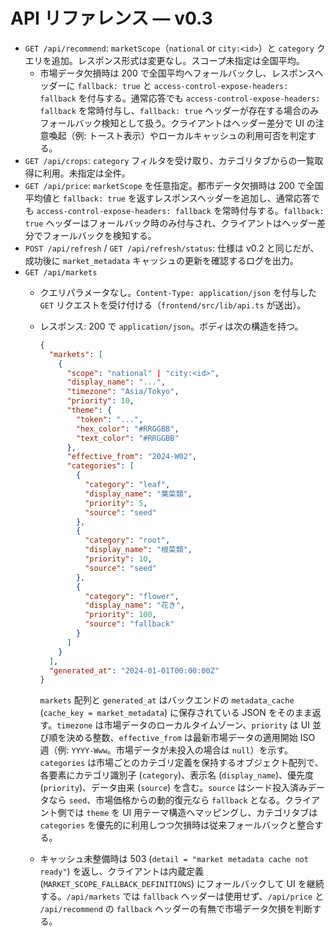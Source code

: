 # API リファレンス — v0.3

- `GET /api/recommend`: `marketScope`（`national` or `city:<id>`）と `category` クエリを追加。レスポンス形式は変更なし。スコープ未指定は全国平均。
  - 市場データ欠損時は 200 で全国平均へフォールバックし、レスポンスヘッダーに `fallback: true` と `access-control-expose-headers: fallback` を付与する。通常応答でも `access-control-expose-headers: fallback` を常時付与し、`fallback: true` ヘッダーが存在する場合のみフォールバック検知として扱う。クライアントはヘッダー差分で UI の注意喚起（例: トースト表示）やローカルキャッシュの利用可否を判定する。
- `GET /api/crops`: `category` フィルタを受け取り、カテゴリタブからの一覧取得に利用。未指定は全件。
- `GET /api/price`: `marketScope` を任意指定。都市データ欠損時は 200 で全国平均値と `fallback: true` を返すレスポンスヘッダーを追加し、通常応答でも `access-control-expose-headers: fallback` を常時付与する。`fallback: true` ヘッダーはフォールバック時のみ付与され、クライアントはヘッダー差分でフォールバックを検知する。
- `POST /api/refresh` / `GET /api/refresh/status`: 仕様は v0.2 と同じだが、成功後に `market_metadata` キャッシュの更新を確認するログを出力。
- `GET /api/markets`
  - クエリパラメータなし。`Content-Type: application/json` を付与した `GET` リクエストを受け付ける（`frontend/src/lib/api.ts` が送出）。
  - レスポンス: 200 で `application/json`。ボディは次の構造を持つ。

    ```json
    {
      "markets": [
        {
          "scope": "national" | "city:<id>",
          "display_name": "...",
          "timezone": "Asia/Tokyo",
          "priority": 10,
          "theme": {
            "token": "...",
            "hex_color": "#RRGGBB",
            "text_color": "#RRGGBB"
          },
          "effective_from": "2024-W02",
          "categories": [
            {
              "category": "leaf",
              "display_name": "葉菜類",
              "priority": 5,
              "source": "seed"
            },
            {
              "category": "root",
              "display_name": "根菜類",
              "priority": 10,
              "source": "seed"
            },
            {
              "category": "flower",
              "display_name": "花き",
              "priority": 100,
              "source": "fallback"
            }
          ]
        }
      ],
      "generated_at": "2024-01-01T00:00:00Z"
    }
    ```

    `markets` 配列と `generated_at` はバックエンドの `metadata_cache` (`cache_key = market_metadata`) に保存されている JSON をそのまま返す。`timezone` は市場データのローカルタイムゾーン、`priority` は UI 並び順を決める整数、`effective_from` は最新市場データの適用開始 ISO 週（例: `YYYY-Www`。市場データが未投入の場合は `null`）を示す。`categories` は市場ごとのカテゴリ定義を保持するオブジェクト配列で、各要素にカテゴリ識別子 (`category`)、表示名 (`display_name`)、優先度 (`priority`)、データ由来 (`source`) を含む。`source` はシード投入済みデータなら `seed`、市場価格からの動的復元なら `fallback` となる。クライアント側では `theme` を UI 用テーマ構造へマッピングし、カテゴリタブは `categories` を優先的に利用しつつ欠損時は従来フォールバックと整合する。

  - キャッシュ未整備時は 503 (`detail = "market metadata cache not ready"`) を返し、クライアントは内蔵定義 (`MARKET_SCOPE_FALLBACK_DEFINITIONS`) にフォールバックして UI を継続する。`/api/markets` では `fallback` ヘッダーは使用せず、`/api/price` と `/api/recommend` の `fallback` ヘッダーの有無で市場データ欠損を判断する。
